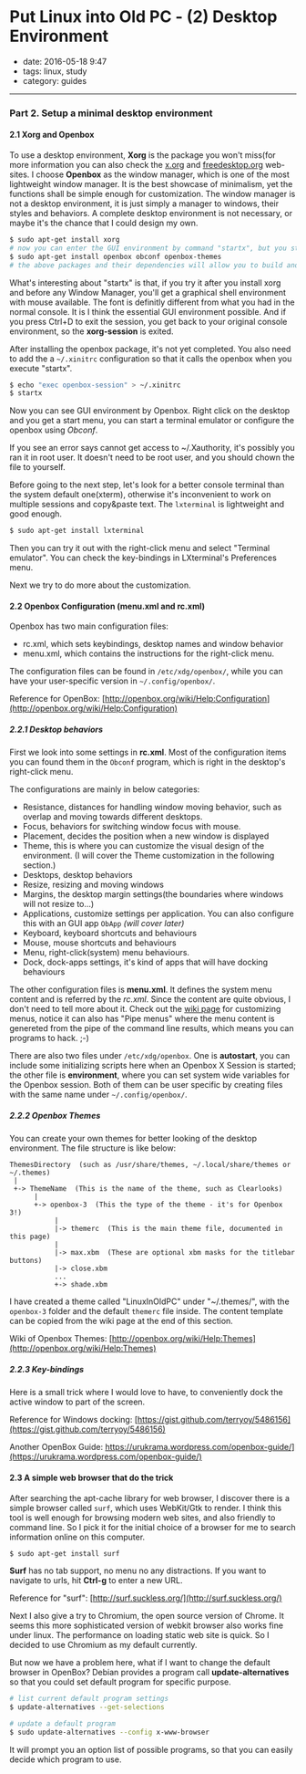# Put Linux into Old PC - (2) Desktop Environment

- date: 2016-05-18 9:47
- tags: linux, study
- category: guides
-----------------------------

### Part 2. Setup a minimal desktop environment

#### 2.1 Xorg and Openbox

To use a desktop environment, **Xorg** is the package you won't miss(for more information you can also check the [x.org](htts://www.x.org/) and [freedesktop.org](https://www.freedesktop.org/) web-sites. I choose **Openbox** as the window manager, which is one of the most lightweight window manager. It is the best showcase of minimalism, yet the functions shall be simple enough for customization. The window manager is not a desktop environment, it is just simply a manager to windows, their styles and behaviors. A complete desktop environment is not necessary, or maybe it's the chance that I could design my own.

```bash
$ sudo apt-get install xorg
# now you can enter the GUI environment by command "startx", but you still need a window manager to do further things
$ sudo apt-get install openbox obconf openbox-themes
# the above packages and their dependencies will allow you to build and configure an Openbox system, along with choices of themes.
```
What's interesting about "startx" is that, if you try it after you install xorg and before any Window Manager, you'll get a graphical shell environment with mouse available. The font is definitly different from what you had in the normal console. It is I think the essential GUI environment possible. And if you press Ctrl+D to exit the session, you get back to your original console environment, so the **xorg-session** is exited.

After installing the openbox package, it's not yet completed. You also need to add the a ```~/.xinitrc``` configuration so that it calls the openbox when you execute "startx".

```bash
$ echo "exec openbox-session" > ~/.xinitrc
$ startx
```

Now you can see GUI environment by Openbox. Right click on the desktop and you get a start menu, you can start a terminal emulator or configure the openbox using *Obconf*.

If you see an error says cannot get access to ~/.Xauthority, it's possibly you ran it in root user. It doesn't need to be root user, and you should chown the file to yourself.

Before going to the next step, let's look for a better console terminal than the system default one(xterm), otherwise it's inconvenient to work on multiple sessions and copy&paste text. The ```lxterminal``` is lightweight and good enough.

```bash
$ sudo apt-get install lxterminal
```

Then you can try it out with the right-click menu and select "Terminal emulator". You can check the key-bindings in LXterminal's Preferences menu.

Next we try to do more about the customization.

#### 2.2 Openbox Configuration (menu.xml and rc.xml)

Openbox has two main configuration files:

 * rc.xml, which sets keybindings, desktop names and window behavior
 * menu.xml, which contains the instructions for the right-click menu.

The configuration files can be found in ```/etc/xdg/openbox/```, while you can have your user-specific version in ```~/.config/openbox/```.

Reference for OpenBox: [http://openbox.org/wiki/Help:Configuration](http://openbox.org/wiki/Help:Configuration)

##### 2.2.1 Desktop behaviors

First we look into some settings in **rc.xml**. Most of the configuration items you can found them in the ```Obconf``` program, which is right in the desktop's right-click menu.

The configurations are mainly in below categories:

 * Resistance, distances for handling window moving behavior, such as overlap and moving towards different desktops.
 * Focus, behaviors for switching window focus with mouse.
 * Placement, decides the position when a new window is displayed
 * Theme, this is where you can customize the visual design of the environment. (I will cover the Theme customization in the following section.)
 * Desktops, desktop behaviors
 * Resize, resizing and moving windows
 * Margins, the desktop margin settings(the boundaries where windows will not resize to...)
 * Applications, customize settings per application. You can also configure this with an GUI app ```ObApp``` _(will cover later)_
 * Keyboard, keyboard shortcuts and behaviours
 * Mouse, mouse shortcuts and behaviours
 * Menu, right-click(system) menu behaviours. 
 * Dock, dock-apps settings, it's kind of apps that will have docking behaviours

The other configuration files is **menu.xml**. It defines the system menu content and is referred by the *rc.xml*. Since the content are quite obvious, I don't need to tell more about it. Check out the [wiki page](http://openbox.org/wiki/Help:Menus) for customizing menus, notice it can also has "Pipe menus" where the menu content is genereted from the pipe of the command line results, which means you can programs to hack. ;-)


There are also two files under ```/etc/xdg/openbox```. One is **autostart**, you can include some initializing scripts here when an Openbox X Session is started; the other file is **environment**, where you can set system wide variables for the Openbox session. Both of them can be user specific by creating files with the same name under ```~/.config/openbox/```.

##### 2.2.2 Openbox Themes

You can create your own themes for better looking of the desktop environment. The file structure is like below:

```
ThemesDirectory  (such as /usr/share/themes, ~/.local/share/themes or ~/.themes)
 |
 +-> ThemeName  (This is the name of the theme, such as Clearlooks)
      |
      +-> openbox-3  (This the type of the theme - it's for Openbox 3!)
           |
           |-> themerc  (This is the main theme file, documented in this page)
           |
           |-> max.xbm  (These are optional xbm masks for the titlebar buttons)
           |-> close.xbm
           ...
           +-> shade.xbm
```

I have created a theme called "LinuxInOldPC" under "~/.themes/", with the ```openbox-3``` folder and the default ```themerc``` file inside. The content template can be copied from the wiki page at the end of this section.



Wiki of Openbox Themes: [http://openbox.org/wiki/Help:Themes](http://openbox.org/wiki/Help:Themes)

##### 2.2.3 Key-bindings

Here is a small trick where I would love to have, to conveniently dock the active window to part of the screen.

Reference for Windows docking: [https://gist.github.com/terryoy/5486156](https://gist.github.com/terryoy/5486156)



Another OpenBox Guide: https://urukrama.wordpress.com/openbox-guide/](https://urukrama.wordpress.com/openbox-guide/)


#### 2.3 A simple web browser that do the trick

After searching the apt-cache library for web browser, I discover there is a simple browser called ```surf```, which uses WebKit/Gtk to render. I think this tool is well enough for browsing modern web sites, and also friendly to command line. So I pick it for the initial choice of a browser for me to search information online on this computer.

```bash
$ sudo apt-get install surf
```
**Surf** has no tab support, no menu no any distractions. If you want to navigate to urls, hit **Ctrl-g** to enter a new URL.

Reference for "surf": [http://surf.suckless.org/](http://surf.suckless.org/)

Next I also give a try to Chromium, the open source version of Chrome. It seems this more sophisticated version of webkit browser also works fine under linux. The performance on loading static web site is quick. So I decided to use Chromium as my default currently.

But now we have a problem here, what if I want to change the default browser in OpenBox? Debian provides a program call **update-alternatives** so that you could set default program for specific purpose.

```bash
# list current default program settings
$ update-alternatives --get-selections

# update a default program
$ sudo update-alternatives --config x-www-browser

```

It will prompt you an option list of possible programs, so that you can easily decide which program to use.


